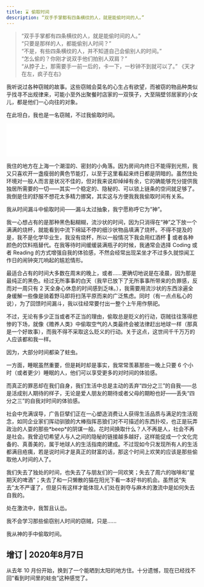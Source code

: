 ```yaml
---
title: ⌛ 偷取时间
description: “双手手掌都有四条横纹的人，就是能偷时间的人。”
---
```


> “双手手掌都有四条横纹的人，就是能偷时间的人。”<br/>
> “只要是那样的人，都能偷别人时间？”<br/>
> “不是，有些四条横纹的人，并不知道自己会偷别人的时间。”<br/>
> “怎么偷的？你刚才说双手他们拍别人双肩？”<br/>
> “从脖子上，那需要手一前一后的，卡一下，一秒钟不到就可以了。”
> <name>《天才在左，疯子在右》</name>

我听说过各种窃贼的故事。这些窃贼会莫名的心生占有欲望，而被窃的物品种类似乎找寻不出规律来，可能小至外出聚餐时店家的一双筷子，大至隔壁邻居家的小女儿，都是他们一心向往的对象。

在此坦白，我也是一名窃贼，不过我偷取时间。

<iframe frameborder="no" border="0" marginwidth="0" marginheight="0" height=86 src="//music.163.com/outchain/player?type=2&id=3546649&auto=0&height=66"></iframe>

我住的地方在上海一个潮湿的、密封的小角落。因为房间内终日不能得到光照，我又只喜欢开一盏瘦弱的黄色节能灯，以至于这里看起来终日都是阴暗的。虽然住处环境对一般人而言是状况不佳的，但对我来说却绰绰有余，它的确能够充分提供我独居所需要的一切——其实一个稳定的、隐秘的、可以锁上链条的空间就足够了。我倒是住的舒服不想花太多精力挪窝，其实这与方便我我我偷取时间有关系。

我从时间漏斗中偷取时间——漏斗太过抽象，我宁愿称呼它为“神”。

我一心想占有的是那种黑色黏糊糊，流沙状的时间，因为只消得在“神”之下放一个满满的烧杯，就能看到中流下绵延不停的细沙状物品填满了烧杯。不得不提及的是，我不是化学毕业生，我没有烧杯，所以一般情况下我会用红酒杯 🍷 或者各种颜色的饮料瓶替代。在我等待时间缓缓装满瓶子的时候，我通常会选择 Coding 或者 Reading 的方式增强自我的体验感，不然会经常出现呆坐才不过多久就惊闻工作日的闹钟突兀响起的尴尬情形。

最适合占有的时间大多数在周末的晚上，或者......更确切地说是在凌晨，因为那是最纯正的黑色。经过无所事事的白天（我早已放下了无所事事所带来的负罪感，反而对一周只有 2 天全身心休息的时间感到乏味。），我需要用流沙状的东西涂遍全身缓解一些像是骑着野马即将扫荡平原而来的广泛焦虑。同时（有一点点私心的说），为了回馈时间漏斗，我以往经常要付出一整个上午用作祭祀。

不过，无论有多少正当或者不正当的理由，偷取总是贬义的行动，窃贼往往落得悲惨的下场，就像《赡养人类》中偷取空气的人类最终会被法律赶出地球一样（那真是一个好故事），而我不得不采取这么贬义的行动。关于这点，这世间千千万万的人应该都和我一样。

因为，大部分时间都染了蛀虫。

一方面，睡眠虽然重要，但是耗时却是事实，我常常羡慕那些一晚上只要 6 个小时（或者更少）睡眠的人，他们可以享受更多的对时间的体验感。

而真正的罪恶却在我们自身，我们生活中总是主动的丢弃“四分之三”的自我——总是活成别人期待的样子，无论是爱人朋友的期待或者父母的期盼也好——丢失“四分之三”的自我对时间的体验感。

社会中充满误导，广告巨擘们正在一心塑造消费让人获得生活品质与满足的生活观念，如同企业家们挥动驯狼的大棒指挥恶狼们对不可描述的东西扑咬，也正是玩弄政治的人耍的那些\*beep\*的阴谋一般。花时间换取什么？人不再是人，社会不再是社会。我曾迫切希望人与人之间的隐秘的链接越多越好，这样能促成一个文化完备的、真善美的，属于地球人的生活指南的建成。不过现如今只发现所有人的生活都满目疮痍，若是说时间才是真正的财富的话，那这个时间上欢笑的应该是那些偷取他人时间的人了。

我们失去了独处的时间，也失去了与朋友们的一同欢笑；失去了周六的咖啡和“星期天的啤酒”；失去了和一只懒散的猫在阳光下看一本好书的机会。虽然说“失去”太不严谨了，但是只有这样才能体现人们处在剥夺与麻木的激流中是如何失去自我的。

处在激流中，我暂且认怂。

我不会学习那些偷窃别人时间的窃贼，只是......

我从神的手中偷取时间。

## 增订 | 2020年8月7日

从去年 10 月份开始，换到了一个能晒到太阳的地方住。十分遗憾，现在已经找不回“看到时间里的蛀虫”这种感觉了。
